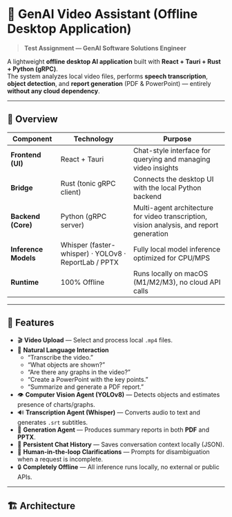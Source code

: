# 🧠 GenAI Video Assistant (Offline Desktop Application)

> **Test Assignment — GenAI Software Solutions Engineer**

A lightweight **offline desktop AI application** built with **React + Tauri + Rust + Python (gRPC)**.  
The system analyzes local video files, performs **speech transcription**, **object detection**, and **report generation** (PDF & PowerPoint) — entirely **without any cloud dependency**.

---

## 🚀 Overview

| Component | Technology | Purpose |
|------------|-------------|----------|
| **Frontend (UI)** | React + Tauri | Chat-style interface for querying and managing video insights |
| **Bridge** | Rust (tonic gRPC client) | Connects the desktop UI with the local Python backend |
| **Backend (Core)** | Python (gRPC server) | Multi-agent architecture for video transcription, vision analysis, and report generation |
| **Inference Models** | Whisper (faster-whisper) · YOLOv8 · ReportLab / PPTX | Fully local model inference optimized for CPU/MPS |
| **Runtime** | 100% Offline | Runs locally on macOS (M1/M2/M3), no cloud API calls |

---

## 🧩 Features

- 🎬 **Video Upload** — Select and process local `.mp4` files.
- 💬 **Natural Language Interaction**
  - “Transcribe the video.”
  - “What objects are shown?”
  - “Are there any graphs in the video?”
  - “Create a PowerPoint with the key points.”
  - “Summarize and generate a PDF report.”
- 👁️ **Computer Vision Agent (YOLOv8)** — Detects objects and estimates presence of charts/graphs.
- 🔊 **Transcription Agent (Whisper)** — Converts audio to text and generates `.srt` subtitles.
- 📄 **Generation Agent** — Produces summary reports in both **PDF** and **PPTX**.
- 🔁 **Persistent Chat History** — Saves conversation context locally (JSON).
- 🧠 **Human-in-the-loop Clarifications** — Prompts for disambiguation when a request is incomplete.
- 🔒 **Completely Offline** — All inference runs locally, no external or public APIs.

---

## 🏗️ Architecture


